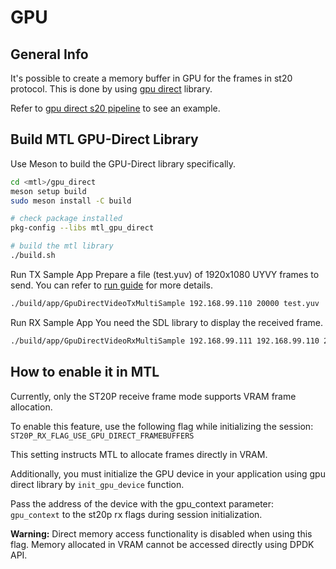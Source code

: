 # GPU

## General Info

It's possible to create a memory buffer in GPU for the frames in st20 protocol.
This is done by using [gpu direct](../gpu_direct/README.md) library.

Refer to [gpu direct s20 pipeline](../app/sample/gpu_direct) to see an example.

## Build MTL GPU-Direct Library

Use Meson to build the GPU-Direct library specifically.

```bash
cd <mtl>/gpu_direct
meson setup build
sudo meson install -C build

# check package installed
pkg-config --libs mtl_gpu_direct

# build the mtl library
./build.sh
```

Run TX Sample App
Prepare a file (test.yuv) of 1920x1080 UYVY frames to send. You can refer to [run guide](../doc/run.md) for more details.

```bash
./build/app/GpuDirectVideoTxMultiSample 192.168.99.110 20000 test.yuv
```

Run RX Sample App
You need the SDL library to display the received frame.

``` bash
./build/app/GpuDirectVideoRxMultiSample 192.168.99.111 192.168.99.110 20000
```

## How to enable it in MTL

Currently, only the ST20P receive frame mode supports VRAM frame allocation.

To enable this feature, use the following flag while initializing the session:  
`ST20P_RX_FLAG_USE_GPU_DIRECT_FRAMEBUFFERS`

This setting instructs MTL to allocate frames directly in VRAM.

Additionally, you must initialize the GPU device in your application using gpu direct library by
`init_gpu_device` function.

Pass the address of the device with the gpu_context parameter:  
`gpu_context` to the st20p rx flags during session initialization.

**Warning:** Direct memory access functionality is disabled when using this flag. Memory allocated in VRAM cannot be accessed directly using DPDK API.
